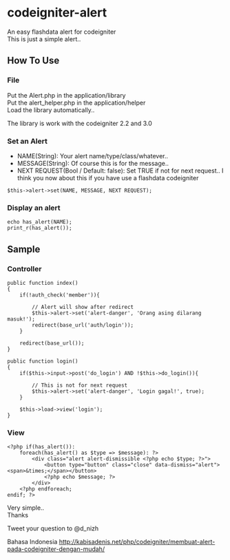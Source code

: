 # codeigniter-alert
An easy flashdata alert for codeigniter  
This is just a simple alert..

## How To Use

### File
Put the Alert.php in the application/library  
Put the alert_helper.php in the application/helper  
Load the library automatically..  
  
The library is work with the codeigniter 2.2 and 3.0  

### Set an Alert
* NAME(String): Your alert name/type/class/whatever..
* MESSAGE(String): Of course this is for the message..
* NEXT REQUEST(Bool / Default: false): Set TRUE if not for next request.. I think you now about this if you have use a flashdata codeigniter

`$this->alert->set(NAME, MESSAGE, NEXT REQUEST);`

### Display an alert
`echo has_alert(NAME);`  
`print_r(has_alert());`  

## Sample

### Controller

	public function index()
	{
		if(!auth_check('member')){
			
			// Alert will show after redirect
			$this->alert->set('alert-danger', 'Orang asing dilarang masuk!');
			redirect(base_url('auth/login'));
		}
		
		redirect(base_url());
	}
	
	public function login()
	{
		if($this->input->post('do_login') AND !$this->do_login()){
			
			// This is not for next request
			$this->alert->set('alert-danger', 'Login gagal!', true);
		}
		
		$this->load->view('login');
	}

### View

	<?php if(has_alert()):  
		foreach(has_alert() as $type => $message): ?>  
			<div class="alert alert-dismissible <?php echo $type; ?>">  
				<button type="button" class="close" data-dismiss="alert"><span>&times;</span></button>
				<?php echo $message; ?>  
			</div>  
		<?php endforeach;  
	endif; ?>


Very simple..  
Thanks

Tweet your question to @d_nizh

Bahasa Indonesia
http://kabisadenis.net/php/codeigniter/membuat-alert-pada-codeigniter-dengan-mudah/

